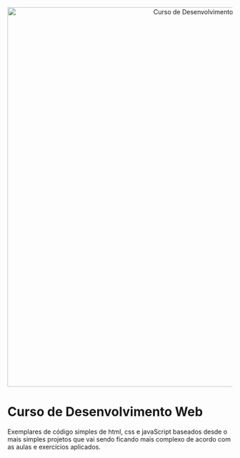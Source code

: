 <p align="center">
  <img src="https://user-images.githubusercontent.com/17755195/128590582-ad8e5952-60d7-4de4-a9b4-d1da2fd42bec.jpg" width="850" title="Curso de Desenvolvimento Web">  
</p>

# Curso de Desenvolvimento Web

Exemplares de código simples de html, css e javaScript baseados desde o mais simples projetos que vai sendo ficando mais complexo de acordo com as aulas e exercícios aplicados.

